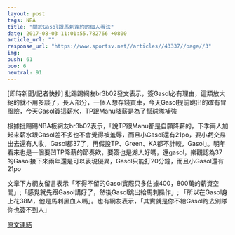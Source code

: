 ```yaml
---
layout: post
tags: NBA
title: "關於Gasol跟馬刺簽約的個人看法"
date: 2017-08-03 11:01:55.782766 +0800
article_url: ""
response_url: "https://www.sportsv.net//articles//43337//page//3"
img: 
push: 61
boo: 6
neutral: 91
---
```


[即時新聞/記者快抄] 批踢踢網友br3b02發文表示，簽Gasol必有理由，這類放大絕的就不用多談了，長人部分，一個人想存錢買車，今天Gasol提前跳出的確有冒風險，今天Gasol簽這薪水，TP跟Manu降薪是為了幫球隊補強

根據批踢踢NBA板網友br3b02表示，「說TP跟Manu都是自願降薪的，下季兩人加起來薪水跟Gasol差不多也不會覺得被羞辱，而且小Gasol還有21po，要小虧交易出去還有人收，Gasol都37了，再假設TP、Green、KA都不計較，Gasol」。明年看來也是一個要凹TP降薪的節奏欸，要簽也是湖人好嗎，還gasol，樂觀認為37的Gasol接下來兩年還是可以表現優異，Gasol只能打20分鐘，而且小Gasol還有21po

文章下方網友留言表示「不得不留的Gasol實際只多佔據400，800萬的薪資空間」;「感覺就先跟Gasol講好了，然後Gasol跳出給馬刺操作」; 「所以在Gasol身上花38M，他是馬刺黑血人嗎」。也有網友表示，「其實就是你不給Gasol跑去別隊你也簽不到人」

<a href = "https://www.ptt.cc/bbs/NBA/M.1501157470.A.FCC.html">原文連結</a>

